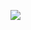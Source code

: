[![](http://img.youtube.com/vi/YecClGsgjcE/0.jpg)](http://www.youtube.com/watch?v=YecClGsgjcE "Chapter 11 - Exercise 6 - Multitexturing")
